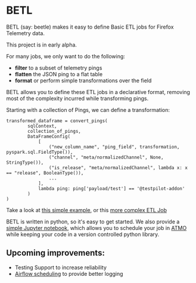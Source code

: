 # BETL

BETL (say: beetle) makes it easy to define Basic ETL jobs for Firefox Telemetry data.

This project is in early alpha.

For many jobs, we only want to do the following:
* **filter** to a subset of telemetry pings
* **flatten** the JSON ping to a flat table
* **format** or perform simple transformations over the field

BETL allows you to define these ETL jobs in a declarative format,
removing most of the complexity incurred while transforming pings.

Starting with a collection of Pings, we can define a transformation:
```
transformed_dataframe = convert_pings(
        sqlContext,
        collection_of_pings,
        DataFrameConfig(
            [
                ("new_column_name", "ping_field", transformation, pyspark.sql.FieldType()),
                ("channel", "meta/normalizedChannel", None, StringType()),
                ("is_release", "meta/normalizedChannel", lambda x: x == "release", BooleanType()),
                ...
            ],
            lambda ping: ping['payload/test'] == '@testpilot-addon'
        )
)
```

Take a look at [this simple example](https://github.com/harterrt/betl-example/blob/master/main.py#L14),
or this [more complex ETL Job](https://github.com/harterrt/cliqz_ping_pipeline/blob/master/main.py#L54)

BETL is written in python, so it's easy to get started.
We also provide a [simple Jupyter notebook](notebooks/load_and_execute.ipynb),
which allows you to schedule your job in [ATMO](https://analysis.telemetry.mozilla.org)
while keeping your code in a version controlled python library.

## Upcoming improvements:

* Testing Support to increase reliability
* [Airflow scheduling](https://http://workflow.telemetry.mozilla.org./) to provide better logging
